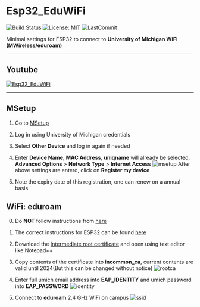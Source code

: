 # Esp32_EduWiFi

[![Build Status](https://travis-ci.com/debsahu/Esp32_EduWiFi.svg?branch=master)](https://travis-ci.com/debsahu/Esp32_EduWiFi) [![License: MIT](https://img.shields.io/github/license/debsahu/Esp32_EduWiFi.svg)](https://opensource.org/licenses/MIT) [![LastCommit](https://img.shields.io/github/last-commit/debsahu/Esp32_EduWiFi.svg?style=social)](https://github.com/debsahu/Esp32_EduWiFi/commits/master)

Minimal settings for ESP32 to connect to **University of Michigan WiFi (MWireless/eduroam)**

----------------
## Youtube
[![Esp32_EduWiFi](https://img.youtube.com/vi/bABHeMea-P0/0.jpg)](https://www.youtube.com/watch?v=bABHeMea-P0)

----------------
## MSetup

1. Go to [MSetup](https://msetup.its.umich.edu/)

2. Log in using University of Michigan credentials

3. Select **Other Device** and log in again if needed

4. Enter **Device Name**, **MAC Address**, **uniqname** will already be selected, **Advanced Options** > **Network Type** > **Internet Access**
![msetup](https://github.com/debsahu/Esp32_EduWiFi/blob/master/doc/msetup.png)
After above settings are enterd, click on **Register my device**

5. Note the expiry date of this registration, one can renew on a annual basis

## WiFi: eduroam

0. Do **NOT** follow instructions from [here](https://www.itcom.itd.umich.edu/wireless/setup/?device=Unknown)

1. The correct instructions for ESP32 can be found [here](https://documentation.its.umich.edu/content/wifi-manually-configuring-wpa2-enterprise-other-wifi-enabled-devices-unsupported-devices)

2. Download the [Intermediate root certificate](http://www.itcom.itd.umich.edu/downloads/wifi/incommon_ras_server_ca.cer) and open using text editor like Notepad++

3. Copy contents of the certificate into **incommon_ca**, current contents are valid until 2024(But this can be changed without notice)
![rootca](https://github.com/debsahu/Esp32_EduWiFi/blob/master/doc/rootca.png)

4. Enter full umich email address into **EAP_IDENTITY** and umich password into **EAP_PASSWORD**
![identity](https://github.com/debsahu/Esp32_EduWiFi/blob/master/doc/identity.png)

5. Connect to **eduroam** 2.4 GHz WiFi on campus
![ssid](https://github.com/debsahu/Esp32_EduWiFi/blob/master/doc/ssid.png)

